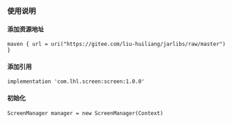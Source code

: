 ### 使用说明
#### 添加资源地址
```
maven { url = uri("https://gitee.com/liu-huiliang/jarlibs/raw/master") }
```
#### 添加引用
```
implementation 'com.lhl.screen:screen:1.0.0'
```
#### 初始化

```
ScreenManager manager = new ScreenManager(Context)
```
